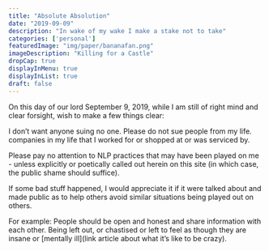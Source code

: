 ```yaml
---
title: "Absolute Absolution"
date: "2019-09-09"
description: "In wake of my wake I make a stake not to take"
categories: ['personal']
featuredImage: "img/paper/bananafan.png"
imageDescription: "Killing for a Castle"
dropCap: true
displayInMenu: true
displayInList: true
draft: false
---
```


On this day of our lord September 9, 2019, while I am still of right mind and clear forsight, wish to make a few things clear:

I don’t want anyone suing no one.
Please do not sue people from my life.
companies in my life that I worked for or shopped at or was serviced by.

Please pay no attention to NLP practices that may have been played on me - unless explicitly or poetically called out herein on this site (in which case, the public shame should suffice).

If some bad stuff happened, I would appreciate it if it were talked about and made public as to help others avoid similar situations being played out on others.

For example:
People should be open and honest and share information with each other.
Being left out, or chastised or left to feel as though they are insane or [mentally ill](link article about what it’s like to be crazy).
